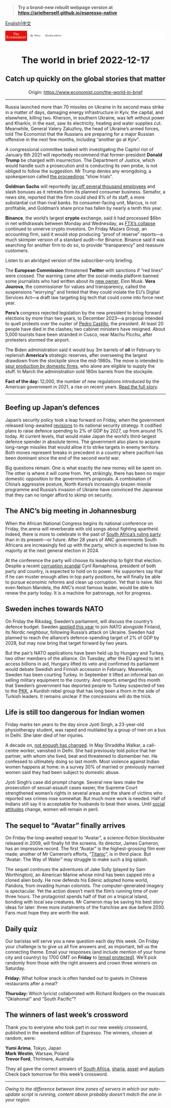 > **Try a brand-new rebuilt webpage version at https://arielherself.github.io/espresso-native**

[English](https://github.com/arielherself/espresso/blob/main/README.md)|[中文](https://github-com.translate.goog/arielherself/espresso/blob/main/README.md?_x_tr_sl=en&_x_tr_tl=zh-CN&_x_tr_hl=zh-CN&_x_tr_pto=wapp)



![The Economist](menubar.png)

# <p align="center">The world in brief 2022-12-17</p>

## <p align="center">Catch up quickly on the global stories that matter</p>

<p align="center">Origin: <a href="https://www.economist.com/the-world-in-brief">https://www.economist.com/the-world-in-brief</a><hr>

Russia launched more than 70 missiles on Ukraine in its second mass strike in a matter of days, damaging energy infrastructure in Kyiv, the capital, and elsewhere, killing two. Kherson, in southern Ukraine, was left without power and Kharkiv, in the east, saw its electricity, heating and water supplies cut. Meanwhile, General Valery Zaluzhny, the head of Ukraine’s armed forces, told The Economist that the Russians are preparing for a major Russian offensive in the next few months, including “another go at Kyiv”.

A congressional committee tasked with investigating the Capitol riot of January 6th 2021 will reportedly recommend that former-president <strong>Donald Trump</strong> be charged with insurrection. The Department of Justice, which would handle such a prosecution and is conducting its own probe, is not obliged to follow the suggestion. Mr Trump denies any wrongdoing; a spokesperson called [the proceedings](https://www.economist.com/united-states/2022/06/10/congresss-capitol-riot-hearing-confirms-donald-trumps-complicity) “show trials”.

<strong>Goldman Sachs</strong> will reportedly [lay off several thousand employees](https://www.economist.com/business/2022/12/04/is-a-white-collar-recession-looming) and slash bonuses as it retreats from its planned consumer business. Semafor, a news site, reported that the firm could shed 8% of its staff, a more substantial cut than rival banks. Its consumer-facing unit, Marcus, is not profitable, and Goldman’s share price has fallen by nearly a tenth this year.

<strong>Binance</strong>, the world’s largest <strong>crypto</strong> exchange, said it had processed $6bn in net withdrawals between Monday and Wednesday, as [FTX’s collapse](https://www.economist.com/finance-and-economics/2022/12/13/the-game-is-up-for-sam-bankman-fried) continued to unnerve crypto investors. On Friday Mazars Group, an accounting firm, said it would stop producing “proof of reserve” reports—a much skimpier version of a standard audit—for Binance. Binance said it was searching for another firm to do so, to provide “transparency” and reassure customers.

Listen to an abridged version of the subscriber-only briefing.

The <strong>European Commission</strong> threatened <strong>Twitter</strong> with sanctions if “red lines” were crossed. The warning came after the social-media platform banned some journalists who had written about its [new owner](https://www.economist.com/united-states/2022/12/01/elon-musk-is-showing-what-a-waste-of-time-twitter-can-be), Elon Musk. <strong>Vera Jourova</strong>, the commissioner for values and transparency, called the suspensions “worrying” and hinted that they could violate the EU’s Digital Services Act—a draft law targeting big tech that could come into force next year.

<strong>Peru’s</strong> congress rejected legislation by the new president to bring forward elections by more than two years, to December 2023—a proposal intended to quell protests over the ouster of [Pedro Castillo](https://www.economist.com/the-americas/2022/12/07/after-a-bungled-coup-attempt-perus-president-falls), the president. At least 20 people have died in the clashes; two cabinet ministers have resigned. About 5,000 tourists have been stranded in Cusco, near Machu Picchu, after protesters stormed the airport.

The Biden administration said it would buy 3m barrels of <strong>oil</strong> in February to replenish <strong>America’s</strong> strategic reserves, after overseeing the largest drawdown from the stockpile since the mid-1980s. The move is intended to [spur production by domestic firms](https://www.economist.com/graphic-detail/2022/03/28/will-americas-shale-producers-make-up-for-untradeable-russian-oil), who alone are eligible to supply the stuff. In March the administration sold 180m barrels from the stockpile.

<strong>Fact of the day: </strong>12,000, the number of new regulations introduced by the American government in 2021, a rise on recent years. [Read the full story](https://www.economist.com/leaders/2022/12/14/why-are-the-rich-worlds-politicians-giving-up-on-economic-growth).

----------

## Beefing up Japan’s defences

Japan’s security policy took a leap forward on Friday, when the government released long-awaited [revisions](https://www.economist.com/asia/2022/09/15/war-in-ukraine-has-bolstered-japans-support-for-a-stronger-army) to its national security strategy. It codified plans to raise defence spending to 2% of GDP by 2027, up from around 1% today. At current levels, that would make Japan the world’s third-largest defence spender in absolute terms. The government also plans to acquire long-range missiles that would allow it to strike targets in enemy territory. Both moves represent breaks in precedent in a country where pacifism has been dominant since the end of the second world war. 

Big questions remain. One is what exactly the new money will be spent on. The other is where it will come from. Yet, strikingly, there has been no major domestic opposition to the government’s proposals. A combination of China’s aggressive posture, North Korea’s increasingly brazen missile programme and Russia’s invasion of Ukraine have convinced the Japanese that they can no longer afford to skimp on security.

## The ANC’s big meeting in Johannesburg

When the African National Congress begins its national conference on Friday, the arena will reverberate with old songs about fighting apartheid. Indeed, there is more to celebrate in the past of [South Africa’s ruling party](https://www.economist.com/middle-east-and-africa/2022/12/08/cyril-ramaphosa-is-contesting-efforts-to-oust-him) than in its present—or future. After 28 years of ANC governments South Africans are increasingly fed up with the party, which is expected to lose its majority at the next general election in 2024. 

At the conference the party will choose its leadership to fight that election. Despite a recent [corruption scandal](https://www.economist.com/middle-east-and-africa/2022/06/23/allegations-of-impropriety-weaken-south-africas-president) Cyril Ramaphosa, president of both party and country, is expected to hold on to power. His supporters say that if he can muster enough allies in top party positions, he will finally be able to pursue economic reforms and clean up corruption. Yet that is naive. Not even Nelson Mandela, the ANC’s most famous leader, would be able to renew the party today. It is a machine for patronage, not for progress.

## Sweden inches towards NATO

On Friday the Riksdag, Sweden’s parliament, will discuss the country’s defence budget. Sweden [applied this year](https://www.economist.com/europe/2022/05/12/sweden-is-following-finlands-lead-on-joining-nato) to join NATO alongside Finland, its Nordic neighbour, following Russia’s attack on Ukraine. Sweden had planned to reach the alliance’s defence-spending target of 2% of GDP by 2028, but may now bring that target forward by two years.

But the pair’s NATO applications have been held up by Hungary and Turkey, two other members of the alliance. On Tuesday, after the EU agreed to let it access billions in aid, Hungary lifted its veto and confirmed its parliament would debate Swedish and Finnish accession in February. Meanwhile, Sweden has been courting Turkey. In September it lifted an informal ban on selling military equipment to the country. And reports emerged this month that Sweden’s government has deported people to Turkey suspected of ties to the [PKK](https://www.economist.com/the-economist-explains/2022/06/28/what-is-the-pkk), a Kurdish rebel group that has long been a thorn in the side of Turkish leaders. It remains unclear if the concessions will do the trick. 

## Life is still too dangerous for Indian women

Friday marks ten years to the day since Jyoti Singh, a 23-year-old physiotherapy student, was raped and mutilated by a group of men on a bus in Delhi. She later died of her injuries. 

A decade on, [not enough has changed](https://www.economist.com/asia/2022/11/29/what-two-crimes-reveal-about-violence-against-indian-women). In May Shraddha Walkar, a call-centre worker, vanished in Delhi. She had previously told police that her partner, with whom she lived, beat and threatened to dismember her. He confessed to ultimately doing so last month. Most violence against Indian women happens at home: in a survey 30% of married or previously married women said they had been subject to domestic abuse.

Jyoti Singh’s case did prompt change. Several new laws make the prosecution of sexual-assault cases easier, the Supreme Court strengthened women’s rights in several areas and the share of victims who reported sex crimes rose somewhat. But much more work is needed. Half of Indians still say it is acceptable for husbands to beat their wives. Until [social attitudes](https://www.economist.com/graphic-detail/2019/02/05/how-indias-men-can-learn-to-treat-women-better) change, women will remain in peril.

## The sequel to “Avatar” finally arrives

On Friday the long-awaited sequel to “Avatar”, a science-fiction blockbuster released in 2009, will finally hit the screens. Its director, James Cameron, has an impressive record. The first “Avatar” is the highest-grossing film ever made; another of Mr Cameron’s efforts, “[Titanic](https://www.economist.com/culture/2022/11/23/twenty-five-years-on-titanic-feels-like-a-prophecy)”, is in third place. But “Avatar: The Way of Water” may struggle to make such a big splash. 

The sequel continues the adventures of Jake Sully (played by Sam Worthington), an American Marine whose mind has been zapped into a cloned alien body. He now defends his Edenic adopted home world, Pandora, from invading human colonists. The computer-generated imagery is spectacular. Yet the action doesn’t merit the film’s running time of over three hours. The protagonist spends half of that on a tropical island, bonding with local sea creatures. Mr Cameron may be saving his best story ideas for later: three more instalments of the franchise are due before 2030. Fans must hope they are worth the wait.

## Daily quiz

Our baristas will serve you a new question each day this week. On Friday your challenge is to give us all five answers and, as important, tell us the connecting theme. Email your responses (and include mention of your home city and country) by 1700 GMT on <strong>Friday</strong> to [<span class="__cf_email__" data-cfemail="4b1a3e22310e383b392e3838240b2e282425242622383f65282426">[email&#160;protected]</span>](https://mail.google.com/mail/?view=cm&amp;fs=1&amp;tf=1&amp;to=QuizEspresso@economist.com). We’ll pick randomly from those with the right answers and crown three winners on Saturday.

<strong>Friday:</strong> What hollow snack is often handed out to guests in Chinese restaurants after a meal?

<strong>Thursday: </strong>Which lyricist collaborated with Richard Rodgers on the musicals “Oklahoma!” and “South Pacific”?

## The winners of last week’s crossword

Thank you to everyone who took part in our new weekly crossword, published in the weekend edition of Espresso. The winners, chosen at random, were: 

<strong>Yumi Arima</strong>, Tokyo, Japan  
<strong>Mark Westin</strong>, Warsaw, Poland  
<strong>Trevor Ford</strong>, Thirlmere, Australia

They all gave the correct answers of [South Africa](https://www.economist.com/middle-east-and-africa/2022/12/08/cyril-ramaphosa-is-contesting-efforts-to-oust-him), [sharia](https://www.economist.com/middle-east-and-africa/2022/12/04/irans-rattled-government-may-be-backing-down), [asset](https://www.economist.com/leaders/2022/12/08/investing-in-an-era-of-higher-interest-rates-and-scarcer-capital) and [asylum](https://www.economist.com/britain/2022/12/08/asylum-claims-by-albanians-spark-debate-over-a-landmark-british-law). Check back tomorrow for this week’s crossword.

----------

*Owing to the difference between time zones of servers in which our auto-update script is running, content above probably doesn't match the one in your region.*
